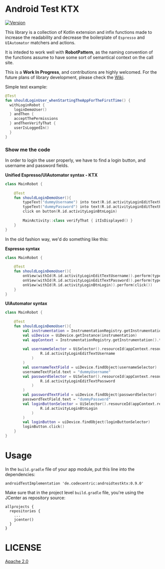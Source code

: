 # Android Test KTX

[![Version](https://api.bintray.com/packages/bajicdusko/maven/androidtestktx/images/download.svg)](https://bintray.com/bajicdusko/maven/androidtestktx/_latestVersion)

This library is a collection of Kotlin extension and infix functions made to increase 
the readability and decrease the boilerplate of `Espresso` and `UIAutomator` matchers
and actions.

It is inteded to work well with **RobotPattern**, as the naming convention of the 
functions assume to have some sort of semantical context on the call site.

This is a **Work In Progress**, and contributions are highly welcomed. For the 
future plans of library development, please check the [Wiki](https://github.com/bajicdusko/androidtestktx/wiki). 

Simple test example:

```kotlin
@Test
fun shouldLoginUser_whenStartingTheAppForTheFirstTime() {
  withLoginRobot {
    loginDemoUser()
  } andThen {
    acceptThePermissions
  } andThenVerifyThat {
    userIsLoggedIn()
  }
}
```

### Show me the code

In order to login the user properly, we have to find a login button, and username and password fields.

**Unified Espresso/UIAutomator syntax - KTX**
```kotlin
class MainRobot {
    
    @Test
    fun shouldLoginDemoUser(){
        typeText("dummyUsername") into text(R.id.activityLoginEditTextUsername)
        typeText("dummyPassword") into text(R.id.activityLoginEditTextPassword)
        click on button(R.id.activityLoginBtnLogin)
        
        MainActivity::class verifyThat { itIsDisplayed() }
    }
}
```

In the old fashion way, we'd do something like this:

**Espresso syntax**
```kotlin
class MainRobot {
    
    @Test
    fun shouldLoginDemoUser(){
        onView(withId(R.id.activityLoginEditTextUsername)).perform(typeText("dummyUsername"))
        onView(withId(R.id.activityLoginEditTextPassword)).perform(typeText("dummyPassword"))
        onView(withId(R.id.activityLoginBtnLogin)).perform(click())
    }
}
```

**UIAutomator syntax**
```kotlin
class MainRobot {
    
    @Test
    fun shouldLoginDemoUser(){
        val instrumentation = InstrumentationRegistry.getInstrumentation()
        val uiDevice = UiDevice.getInstance(instrumentation)
        val appContext = InstrumentationRegistry.getInstrumentation().targetContext
        
        val usernameSelector = UiSelector().resourceId(appContext.resources.getResourceName(
                R.id.activityLoginEditTextUsername
            )
        )
        val usernameTextField = uiDevice.findObject(usernameSelector)
        usernameTextField.text = "dummyUsername"
        val passwordSelector = UiSelector().resourceId(appContext.resources.getResourceName(
                R.id.activityLoginEditTextPassword
            )
        )
        val passwordTextField = uiDevice.findObject(passwordSelector)
        passwordTextField.text = "dummyPassword"
        val loginButtonSelector = UiSelector().resourceId(appContext.resources.getResourceName(
                R.id.activityLoginBtnLogin
            )
        )
        val loginButton = uiDevice.findObject(loginButtonSelector)
        loginButton.click()
    }
}
```

# Usage

In the `build.gradle` file of your app module, put this line into the dependencies:
```
androidTestImplementation 'de.codecentric:androidtestktx:0.9.0'
```

Make sure that in the project level `build.gradle` file, you're using the JCenter as repository source:

```
allprojects {
  repositories {
    ...
    jcenter()
  }
}
```

# LICENSE

[Apache 2.0](https://github.com/bajicdusko/androidtestktx/blob/master/LICENSE)
